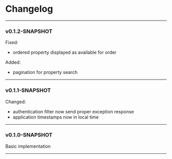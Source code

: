 # Changelog

---
### v0.1.2-SNAPSHOT
Fixed:
- ordered property displayed as available for order

Added:
- pagination for property search
___
### v0.1.1-SNAPSHOT
Changed:
- authentication filter now send proper exception response
- application timestamps now in local time
___
### v0.1.0-SNAPSHOT
Basic implementation

---
